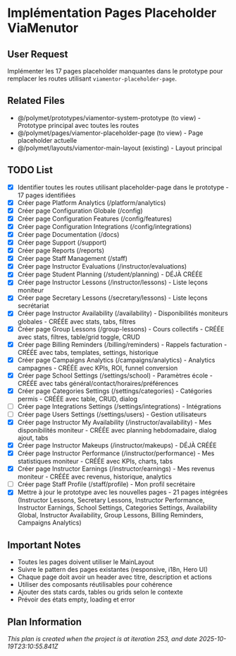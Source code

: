 # Implémentation Pages Placeholder ViaMenutor

## User Request
Implémenter les 17 pages placeholder manquantes dans le prototype pour remplacer les routes utilisant `viamentor-placeholder-page`.

## Related Files
- @/polymet/prototypes/viamentor-system-prototype (to view) - Prototype principal avec toutes les routes
- @/polymet/pages/viamentor-placeholder-page (to view) - Page placeholder actuelle
- @/polymet/layouts/viamentor-main-layout (existing) - Layout principal

## TODO List
- [x] Identifier toutes les routes utilisant placeholder-page dans le prototype - 17 pages identifiées
- [x] Créer page Platform Analytics (/platform/analytics)
- [x] Créer page Configuration Globale (/config)
- [x] Créer page Configuration Features (/config/features)
- [x] Créer page Configuration Integrations (/config/integrations)
- [x] Créer page Documentation (/docs)
- [x] Créer page Support (/support)
- [x] Créer page Reports (/reports)
- [x] Créer page Staff Management (/staff)
- [x] Créer page Instructor Evaluations (/instructor/evaluations)
- [x] Créer page Student Planning (/student/planning) - DÉJÀ CRÉÉE
- [x] Créer page Instructor Lessons (/instructor/lessons) - Liste leçons moniteur
- [x] Créer page Secretary Lessons (/secretary/lessons) - Liste leçons secrétariat
- [x] Créer page Instructor Availability (/availability) - Disponibilités moniteurs globales - CRÉÉE avec stats, tabs, filtres
- [x] Créer page Group Lessons (/group-lessons) - Cours collectifs - CRÉÉE avec stats, filtres, table/grid toggle, CRUD
- [x] Créer page Billing Reminders (/billing/reminders) - Rappels facturation - CRÉÉE avec tabs, templates, settings, historique
- [x] Créer page Campaigns Analytics (/campaigns/analytics) - Analytics campagnes - CRÉÉE avec KPIs, ROI, funnel conversion
- [x] Créer page School Settings (/settings/school) - Paramètres école - CRÉÉE avec tabs général/contact/horaires/préférences
- [x] Créer page Categories Settings (/settings/categories) - Catégories permis - CRÉÉE avec table, CRUD, dialog
- [ ] Créer page Integrations Settings (/settings/integrations) - Intégrations
- [ ] Créer page Users Settings (/settings/users) - Gestion utilisateurs
- [x] Créer page Instructor My Availability (/instructor/availability) - Mes disponibilités moniteur - CRÉÉE avec planning hebdomadaire, dialog ajout, tabs
- [x] Créer page Instructor Makeups (/instructor/makeups) - DÉJÀ CRÉÉE
- [x] Créer page Instructor Performance (/instructor/performance) - Mes statistiques moniteur - CRÉÉE avec KPIs, charts, tabs
- [x] Créer page Instructor Earnings (/instructor/earnings) - Mes revenus moniteur - CRÉÉE avec revenus, historique, analytics
- [ ] Créer page Staff Profile (/staff/profile) - Mon profil secrétaire
- [x] Mettre à jour le prototype avec les nouvelles pages - 21 pages intégrées (Instructor Lessons, Secretary Lessons, Instructor Performance, Instructor Earnings, School Settings, Categories Settings, Availability Global, Instructor Availability, Group Lessons, Billing Reminders, Campaigns Analytics)

## Important Notes
- Toutes les pages doivent utiliser le MainLayout
- Suivre le pattern des pages existantes (responsive, i18n, Hero UI)
- Chaque page doit avoir un header avec titre, description et actions
- Utiliser des composants réutilisables pour cohérence
- Ajouter des stats cards, tables ou grids selon le contexte
- Prévoir des états empty, loading et error
  
## Plan Information
*This plan is created when the project is at iteration 253, and date 2025-10-19T23:10:55.841Z*
